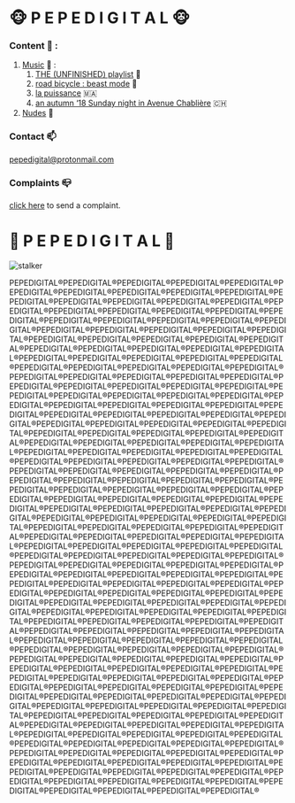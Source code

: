 # 🐵 P E P E D I G I T A L 🐵
### Content 🎲 :
1. [Music](https://en.wikipedia.org/wiki/Music) 💽 :
    1. [THE (UNFINISHED) playlist](https://open.spotify.com/playlist/14DkJG8w0qFFJRwah4Ewfc?si=ea54a942d54948fa) 🎺
    2. [road bicycle : beast mode](https://open.spotify.com/playlist/5p8AocMmo5gZK0cjrpxedA?si=e50bdba0ff654d1d) 🚴
    3. [la puissance](https://open.spotify.com/playlist/7zznIOhqtsEBpVVQYKi9QE?si=14f80959a94b4c5f) 🇲🇦
    4. [an autumn ‘18 Sunday night in Avenue Chablière](https://open.spotify.com/playlist/79vTTKwmFF8JkLdOzGKg35?si=869d34a7f5ec402e) 🇨🇭
2. [Nudes](https://user-images.githubusercontent.com/87386518/125496976-30fc2301-7d65-4b68-8927-bece84426385.png) 🔞

### Contact 📫

<a href="mailto:pepedigital@protonmail.com">pepedigital@protonmail.com</a>

### Complaints 📪
[click here](https://user-images.githubusercontent.com/87386518/125499549-1c56df3c-73a6-497a-8a96-6178b75303ac.png) to send a complaint.


# 🚀 P E P E D I G I T A L 🚀

![stalker](https://ourfuturesucks.com/wp-content/uploads/2017/06/332893.gif)


PEPEDIGITAL®️PEPEDIGITAL®️PEPEDIGITAL®️PEPEDIGITAL®️PEPEDIGITAL®️PEPEDIGITAL®️PEPEDIGITAL®️PEPEDIGITAL®️PEPEDIGITAL®️PEPEDIGITAL®️PEPEDIGITAL®️PEPEDIGITAL®️PEPEDIGITAL®️PEPEDIGITAL®️PEPEDIGITAL®️PEPEDIGITAL®️PEPEDIGITAL®️PEPEDIGITAL®️PEPEDIGITAL®️PEPEDIGITAL®️PEPEDIGITAL®️PEPEDIGITAL®️PEPEDIGITAL®️PEPEDIGITAL®️PEPEDIGITAL®️PEPEDIGITAL®️PEPEDIGITAL®️PEPEDIGITAL®️PEPEDIGITAL®️PEPEDIGITAL®️PEPEDIGITAL®️PEPEDIGITAL®️PEPEDIGITAL®️PEPEDIGITAL®️PEPEDIGITAL®️PEPEDIGITAL®️PEPEDIGITAL®️PEPEDIGITAL®️PEPEDIGITAL®️PEPEDIGITAL®️PEPEDIGITAL®️PEPEDIGITAL®️PEPEDIGITAL®️PEPEDIGITAL®️PEPEDIGITAL®️PEPEDIGITAL®️PEPEDIGITAL®️PEPEDIGITAL®️PEPEDIGITAL®️PEPEDIGITAL®️PEPEDIGITAL®️PEPEDIGITAL®️PEPEDIGITAL®️PEPEDIGITAL®️PEPEDIGITAL®️PEPEDIGITAL®️PEPEDIGITAL®️PEPEDIGITAL®️PEPEDIGITAL®️PEPEDIGITAL®️PEPEDIGITAL®️PEPEDIGITAL®️PEPEDIGITAL®️PEPEDIGITAL®️PEPEDIGITAL®️PEPEDIGITAL®️PEPEDIGITAL®️PEPEDIGITAL®️PEPEDIGITAL®️PEPEDIGITAL®️PEPEDIGITAL®️PEPEDIGITAL®️PEPEDIGITAL®️PEPEDIGITAL®️PEPEDIGITAL®️PEPEDIGITAL®️PEPEDIGITAL®️PEPEDIGITAL®️PEPEDIGITAL®️PEPEDIGITAL®️PEPEDIGITAL®️PEPEDIGITAL®️PEPEDIGITAL®️PEPEDIGITAL®️PEPEDIGITAL®️PEPEDIGITAL®️PEPEDIGITAL®️PEPEDIGITAL®️PEPEDIGITAL®️PEPEDIGITAL®️PEPEDIGITAL®️PEPEDIGITAL®️PEPEDIGITAL®️PEPEDIGITAL®️PEPEDIGITAL®️PEPEDIGITAL®️PEPEDIGITAL®️PEPEDIGITAL®️PEPEDIGITAL®️PEPEDIGITAL®️PEPEDIGITAL®️PEPEDIGITAL®️PEPEDIGITAL®️PEPEDIGITAL®️PEPEDIGITAL®️PEPEDIGITAL®️PEPEDIGITAL®️PEPEDIGITAL®️PEPEDIGITAL®️PEPEDIGITAL®️PEPEDIGITAL®️PEPEDIGITAL®️PEPEDIGITAL®️PEPEDIGITAL®️PEPEDIGITAL®️PEPEDIGITAL®️PEPEDIGITAL®️PEPEDIGITAL®️PEPEDIGITAL®️PEPEDIGITAL®️PEPEDIGITAL®️PEPEDIGITAL®️PEPEDIGITAL®️PEPEDIGITAL®️PEPEDIGITAL®️PEPEDIGITAL®️PEPEDIGITAL®️PEPEDIGITAL®️PEPEDIGITAL®️PEPEDIGITAL®️PEPEDIGITAL®️PEPEDIGITAL®️PEPEDIGITAL®️PEPEDIGITAL®️PEPEDIGITAL®️PEPEDIGITAL®️PEPEDIGITAL®️PEPEDIGITAL®️PEPEDIGITAL®️PEPEDIGITAL®️PEPEDIGITAL®️PEPEDIGITAL®️PEPEDIGITAL®️PEPEDIGITAL®️PEPEDIGITAL®️PEPEDIGITAL®️PEPEDIGITAL®️PEPEDIGITAL®️PEPEDIGITAL®️PEPEDIGITAL®️PEPEDIGITAL®️PEPEDIGITAL®️PEPEDIGITAL®️PEPEDIGITAL®️PEPEDIGITAL®️PEPEDIGITAL®️PEPEDIGITAL®️PEPEDIGITAL®️PEPEDIGITAL®️PEPEDIGITAL®️PEPEDIGITAL®️PEPEDIGITAL®️PEPEDIGITAL®️PEPEDIGITAL®️PEPEDIGITAL®️PEPEDIGITAL®️PEPEDIGITAL®️PEPEDIGITAL®️PEPEDIGITAL®️PEPEDIGITAL®️PEPEDIGITAL®️PEPEDIGITAL®️PEPEDIGITAL®️PEPEDIGITAL®️PEPEDIGITAL®️PEPEDIGITAL®️PEPEDIGITAL®️PEPEDIGITAL®️PEPEDIGITAL®️PEPEDIGITAL®️PEPEDIGITAL®️PEPEDIGITAL®️PEPEDIGITAL®️PEPEDIGITAL®️PEPEDIGITAL®️PEPEDIGITAL®️PEPEDIGITAL®️PEPEDIGITAL®️PEPEDIGITAL®️PEPEDIGITAL®️PEPEDIGITAL®️PEPEDIGITAL®️PEPEDIGITAL®️PEPEDIGITAL®️PEPEDIGITAL®️PEPEDIGITAL®️PEPEDIGITAL®️PEPEDIGITAL®️PEPEDIGITAL®️PEPEDIGITAL®️PEPEDIGITAL®️PEPEDIGITAL®️PEPEDIGITAL®️PEPEDIGITAL®️PEPEDIGITAL®️PEPEDIGITAL®️PEPEDIGITAL®️PEPEDIGITAL®️PEPEDIGITAL®️PEPEDIGITAL®️PEPEDIGITAL®️PEPEDIGITAL®️PEPEDIGITAL®️PEPEDIGITAL®️PEPEDIGITAL®️PEPEDIGITAL®️PEPEDIGITAL®️PEPEDIGITAL®️PEPEDIGITAL®️PEPEDIGITAL®️PEPEDIGITAL®️PEPEDIGITAL®️PEPEDIGITAL®️PEPEDIGITAL®️PEPEDIGITAL®️PEPEDIGITAL®️PEPEDIGITAL®️PEPEDIGITAL®️PEPEDIGITAL®️PEPEDIGITAL®️PEPEDIGITAL®️PEPEDIGITAL®️PEPEDIGITAL®️PEPEDIGITAL®️PEPEDIGITAL®️PEPEDIGITAL®️PEPEDIGITAL®️PEPEDIGITAL®️PEPEDIGITAL®️PEPEDIGITAL®️PEPEDIGITAL®️PEPEDIGITAL®️PEPEDIGITAL®️PEPEDIGITAL®️PEPEDIGITAL®️PEPEDIGITAL®️PEPEDIGITAL®️PEPEDIGITAL®️PEPEDIGITAL®️PEPEDIGITAL®️PEPEDIGITAL®️PEPEDIGITAL®️PEPEDIGITAL®️PEPEDIGITAL®️PEPEDIGITAL®️PEPEDIGITAL®️PEPEDIGITAL®️PEPEDIGITAL®️PEPEDIGITAL®️PEPEDIGITAL®️PEPEDIGITAL®️PEPEDIGITAL®️PEPEDIGITAL®️PEPEDIGITAL®️PEPEDIGITAL®️PEPEDIGITAL®️PEPEDIGITAL®️PEPEDIGITAL®️PEPEDIGITAL®️PEPEDIGITAL®️PEPEDIGITAL®️PEPEDIGITAL®️PEPEDIGITAL®️PEPEDIGITAL®️PEPEDIGITAL®️PEPEDIGITAL®️PEPEDIGITAL®️PEPEDIGITAL®️PEPEDIGITAL®️PEPEDIGITAL®️
